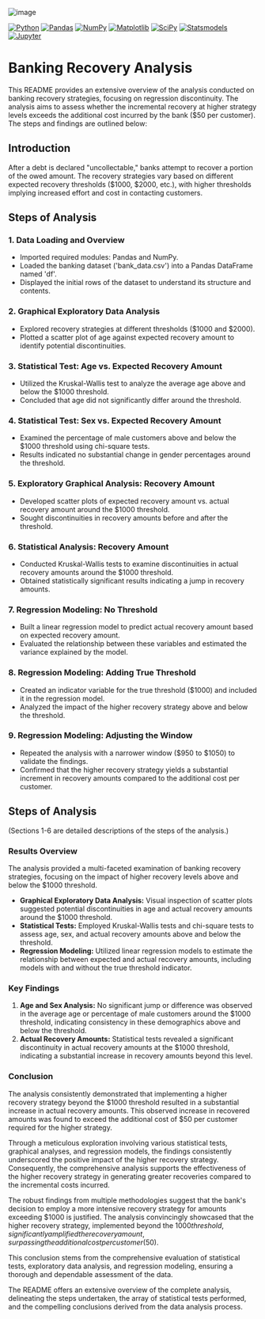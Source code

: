 ![image](https://s.yimg.com/ny/api/res/1.2/Yq7MYGRuWyV7U7xYt3Eyig--/YXBwaWQ9aGlnaGxhbmRlcjt3PTY0MDtoPTQyNw--/https://media.zenfs.com/en/reuters-finance.com/ab8f6d95ba09e93690e6a2e2bb873b98)

[![Python](https://img.shields.io/badge/Python-Data_Analysis-blue.svg?style=flat-square)](https://www.python.org/)
[![Pandas](https://img.shields.io/badge/Pandas-Data_Manipulation-blue.svg?style=flat-square)](https://pandas.pydata.org/)
[![NumPy](https://img.shields.io/badge/NumPy-Numerical_Operations-blue.svg?style=flat-square)](https://numpy.org/)
[![Matplotlib](https://img.shields.io/badge/Matplotlib-Data_Visualization-blue.svg?style=flat-square)](https://matplotlib.org/)
[![SciPy](https://img.shields.io/badge/SciPy-Statistical_Analysis-blue.svg?style=flat-square)](https://www.scipy.org/)
[![Statsmodels](https://img.shields.io/badge/Statsmodels-Statistical_Modeling-blue.svg?style=flat-square)](https://www.statsmodels.org/stable/index.html)
[![Jupyter](https://img.shields.io/badge/Jupyter-Interactive_Computing-blue.svg?style=flat-square)](https://jupyter.org/)

# Banking Recovery Analysis

This README provides an extensive overview of the analysis conducted on banking recovery strategies, focusing on regression discontinuity. The analysis aims to assess whether the incremental recovery at higher strategy levels exceeds the additional cost incurred by the bank ($50 per customer). The steps and findings are outlined below:

## Introduction
After a debt is declared "uncollectable," banks attempt to recover a portion of the owed amount. The recovery strategies vary based on different expected recovery thresholds ($1000, $2000, etc.), with higher thresholds implying increased effort and cost in contacting customers.

## Steps of Analysis

### 1. Data Loading and Overview
- Imported required modules: Pandas and NumPy.
- Loaded the banking dataset ('bank_data.csv') into a Pandas DataFrame named 'df'.
- Displayed the initial rows of the dataset to understand its structure and contents.

### 2. Graphical Exploratory Data Analysis
- Explored recovery strategies at different thresholds ($1000 and $2000).
- Plotted a scatter plot of age against expected recovery amount to identify potential discontinuities.

### 3. Statistical Test: Age vs. Expected Recovery Amount
- Utilized the Kruskal-Wallis test to analyze the average age above and below the $1000 threshold.
- Concluded that age did not significantly differ around the threshold.

### 4. Statistical Test: Sex vs. Expected Recovery Amount
- Examined the percentage of male customers above and below the $1000 threshold using chi-square tests.
- Results indicated no substantial change in gender percentages around the threshold.

### 5. Exploratory Graphical Analysis: Recovery Amount
- Developed scatter plots of expected recovery amount vs. actual recovery amount around the $1000 threshold.
- Sought discontinuities in recovery amounts before and after the threshold.

### 6. Statistical Analysis: Recovery Amount
- Conducted Kruskal-Wallis tests to examine discontinuities in actual recovery amounts around the $1000 threshold.
- Obtained statistically significant results indicating a jump in recovery amounts.

### 7. Regression Modeling: No Threshold
- Built a linear regression model to predict actual recovery amount based on expected recovery amount.
- Evaluated the relationship between these variables and estimated the variance explained by the model.

### 8. Regression Modeling: Adding True Threshold
- Created an indicator variable for the true threshold ($1000) and included it in the regression model.
- Analyzed the impact of the higher recovery strategy above and below the threshold.

### 9. Regression Modeling: Adjusting the Window
- Repeated the analysis with a narrower window ($950 to $1050) to validate the findings.
- Confirmed that the higher recovery strategy yields a substantial increment in recovery amounts compared to the additional cost per customer.

## Steps of Analysis

(Sections 1-6 are detailed descriptions of the steps of the analysis.)

### Results Overview
The analysis provided a multi-faceted examination of banking recovery strategies, focusing on the impact of higher recovery levels above and below the $1000 threshold.

- **Graphical Exploratory Data Analysis:** Visual inspection of scatter plots suggested potential discontinuities in age and actual recovery amounts around the $1000 threshold.
- **Statistical Tests:** Employed Kruskal-Wallis tests and chi-square tests to assess age, sex, and actual recovery amounts above and below the threshold.
- **Regression Modeling:** Utilized linear regression models to estimate the relationship between expected and actual recovery amounts, including models with and without the true threshold indicator.

### Key Findings
1. **Age and Sex Analysis:** No significant jump or difference was observed in the average age or percentage of male customers around the $1000 threshold, indicating consistency in these demographics above and below the threshold.
2. **Actual Recovery Amounts:** Statistical tests revealed a significant discontinuity in actual recovery amounts at the $1000 threshold, indicating a substantial increase in recovery amounts beyond this level.

### Conclusion
The analysis consistently demonstrated that implementing a higher recovery strategy beyond the $1000 threshold resulted in a substantial increase in actual recovery amounts. This observed increase in recovered amounts was found to exceed the additional cost of $50 per customer required for the higher strategy.

Through a meticulous exploration involving various statistical tests, graphical analyses, and regression models, the findings consistently underscored the positive impact of the higher recovery strategy. Consequently, the comprehensive analysis supports the effectiveness of the higher recovery strategy in generating greater recoveries compared to the incremental costs incurred.

The robust findings from multiple methodologies suggest that the bank's decision to employ a more intensive recovery strategy for amounts exceeding $1000 is justified. The analysis convincingly showcased that the higher recovery strategy, implemented beyond the $1000 threshold, significantly amplified the recovery amount, surpassing the additional cost per customer ($50).

This conclusion stems from the comprehensive evaluation of statistical tests, exploratory data analysis, and regression modeling, ensuring a thorough and dependable assessment of the data.

The README offers an extensive overview of the complete analysis, delineating the steps undertaken, the array of statistical tests performed, and the compelling conclusions derived from the data analysis process.


